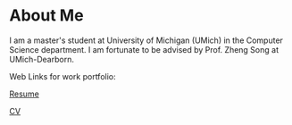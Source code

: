 
About Me
======

I am a master's student at University of Michigan (UMich) in the Computer Science department. I am fortunate to be advised by Prof. Zheng Song at UMich-Dearborn. 

Web Links for work portfolio:

[Resume]()

[CV](https://drive.google.com/file/d/1jpRhpbJInBu95KyjB3g_d-IJGopl4fHs/view?usp=drive_link)
